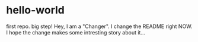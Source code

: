 # hello-world
first repo. big step!
Hey, I am a "Changer". I change the README right NOW. I hope the change makes some intresting story about it...
